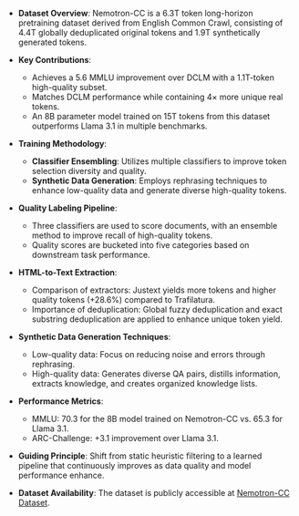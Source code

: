 - **Dataset Overview**: Nemotron-CC is a 6.3T token long-horizon pretraining dataset derived from English Common Crawl, consisting of 4.4T globally deduplicated original tokens and 1.9T synthetically generated tokens.

- **Key Contributions**:
  - Achieves a 5.6 MMLU improvement over DCLM with a 1.1T-token high-quality subset.
  - Matches DCLM performance while containing 4× more unique real tokens.
  - An 8B parameter model trained on 15T tokens from this dataset outperforms Llama 3.1 in multiple benchmarks.

- **Training Methodology**:
  - **Classifier Ensembling**: Utilizes multiple classifiers to improve token selection diversity and quality.
  - **Synthetic Data Generation**: Employs rephrasing techniques to enhance low-quality data and generate diverse high-quality tokens.

- **Quality Labeling Pipeline**:
  - Three classifiers are used to score documents, with an ensemble method to improve recall of high-quality tokens.
  - Quality scores are bucketed into five categories based on downstream task performance.

- **HTML-to-Text Extraction**:
  - Comparison of extractors: Justext yields more tokens and higher quality tokens (+28.6%) compared to Trafilatura.
  - Importance of deduplication: Global fuzzy deduplication and exact substring deduplication are applied to enhance unique token yield.

- **Synthetic Data Generation Techniques**:
  - Low-quality data: Focus on reducing noise and errors through rephrasing.
  - High-quality data: Generates diverse QA pairs, distills information, extracts knowledge, and creates organized knowledge lists.

- **Performance Metrics**:
  - MMLU: 70.3 for the 8B model trained on Nemotron-CC vs. 65.3 for Llama 3.1.
  - ARC-Challenge: +3.1 improvement over Llama 3.1.

- **Guiding Principle**: Shift from static heuristic filtering to a learned pipeline that continuously improves as data quality and model performance enhance.

- **Dataset Availability**: The dataset is publicly accessible at [Nemotron-CC Dataset](https://data.commoncrawl.org/contrib/Nemotron/Nemotron-CC/index.html).
